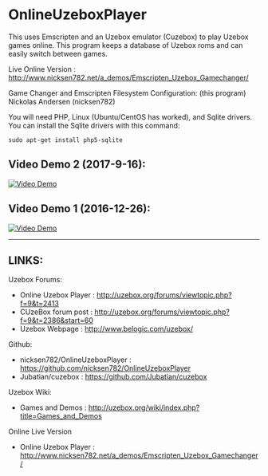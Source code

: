 # OnlineUzeboxPlayer #
This uses Emscripten and an Uzebox emulator (Cuzebox) to play Uzebox games online. This program keeps a database of Uzebox roms and can easily switch between games.

Live Online Version  : http://www.nicksen782.net/a_demos/Emscripten_Uzebox_Gamechanger/

Game Changer and Emscripten Filesystem Configuration: (this program)
 Nickolas Andersen (nicksen782)

You will need PHP, Linux (Ubuntu/CentOS has worked), and Sqlite drivers. You can install the Sqlite drivers with this command:

`sudo apt-get install php5-sqlite`

## Video Demo 2 (2017-9-16): ##
[![Video Demo](http://img.youtube.com/vi/ogGazXRQMj8/0.jpg)](http://www.youtube.com/watch?v=ogGazXRQMj8)

## Video Demo 1 (2016-12-26): ##
[![Video Demo](http://img.youtube.com/vi/IaaIbDH8QZY/0.jpg)](http://www.youtube.com/watch?v=IaaIbDH8QZY)


---
## LINKS: ##

Uzebox Forums:
  * Online Uzebox Player  : http://uzebox.org/forums/viewtopic.php?f=9&t=2413
  * CUzeBox forum post    : http://uzebox.org/forums/viewtopic.php?f=9&t=2386&start=60
  * Uzebox Webpage         : http://www.belogic.com/uzebox/

Github:
  * nicksen782/OnlineUzeboxPlayer   : https://github.com/nicksen782/OnlineUzeboxPlayer
  * Jubatian/cuzebox                : https://github.com/Jubatian/cuzebox

Uzebox Wiki:
  * Games and Demos       :  http://uzebox.org/wiki/index.php?title=Games_and_Demos

Online Live Version
  * Online Uzebox Player  : http://www.nicksen782.net/a_demos/Emscripten_Uzebox_Gamechanger/

